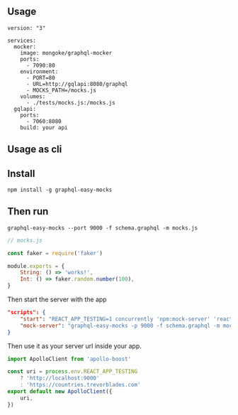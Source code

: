 ## Usage

```
version: "3"

services:
  mocker:
    image: mongoke/graphql-mocker
    ports:
      - 7090:80
    environment:
      - PORT=80
      - URL=http://gqlapi:8080/graphql
      - MOCKS_PATH=/mocks.js
    volumes:
      - ./tests/mocks.js:/mocks.js
  gqlapi:
    ports:
      - 7060:8080
    build: your api
```

## Usage as cli

## Install

```
npm install -g graphql-easy-mocks
```

## Then run

`graphql-easy-mocks --port 9000 -f schema.graphql -m mocks.js`

```javascript
// mocks.js

const faker = require('faker')

module.exports = {
    String: () => 'works!',
    Int: () => faker.random.number(100),
}
```

Then start the server with the app

```json
"scripts": {
    "start": "REACT_APP_TESTING=1 concurrently 'npm:mock-server' 'react-scripts start'",
    "mock-server": "graphql-easy-mocks -p 9000 -f schema.graphql -m mocks.js",
}
```

Then use it as your server url inside your app.

```js
import ApolloClient from 'apollo-boost'

const uri = process.env.REACT_APP_TESTING
    ? 'http://localhost:9000'
    : 'https://countries.trevorblades.com'
export default new ApolloClient({
    uri,
})
```
